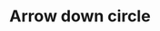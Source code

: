 ---
title: Arrow down circle
tags: ["arrow", "down", "circle", "direction", "pointer"]
icon: arrow-down-circle
svg: '<svg xmlns="http://www.w3.org/2000/svg" width="24" height="24" fill="none" viewBox="0 0 24 24" stroke-width="1.5" stroke-linecap="round" stroke-linejoin="round" stroke="currentColor"><circle cx="12" cy="12.5" r="9"/><path d="M12 8v9m3.5-3.5L12 17l-3.5-3.5"/></svg>'
---